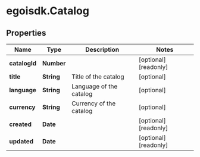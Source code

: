 # egoisdk.Catalog

## Properties

Name | Type | Description | Notes
------------ | ------------- | ------------- | -------------
**catalogId** | **Number** |  | [optional] [readonly] 
**title** | **String** | Title of the catalog | [optional] 
**language** | **String** | Language of the catalog | [optional] 
**currency** | **String** | Currency of the catalog | [optional] 
**created** | **Date** |  | [optional] [readonly] 
**updated** | **Date** |  | [optional] [readonly] 


